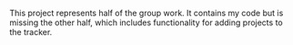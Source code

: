 This project represents half of the group work. It contains my code but is missing the other half, which includes functionality for adding projects to the tracker.
